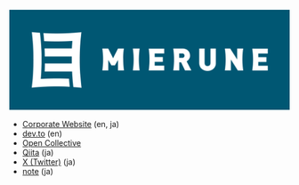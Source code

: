 [![MIERUNE Inc.](https://github.com/MIERUNE/.github/blob/main/profile/hero.png)](https://www.mierune.co.jp/)

- [Corporate Website](https://www.mierune.co.jp/) (en, ja)
- [dev.to](https://dev.to/mierune) (en)
- [Open Collective](https://opencollective.com/mierune)
- [Qiita](https://qiita.com/organizations/MIERUNE) (ja)
- [X (Twitter)](https://twitter.com/mierune_inc) (ja)
- [note](https://note.com/mierune) (ja)
